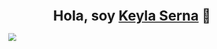 <div align="center">
<h1 align="center">Hola, soy <a href="https://www.linkedin.com/in/keyla-elyneth/">Keyla Serna</a> 👋</h1>
</div>
<img src="https://i.imgur.com/weNbhGZ.png">
<!--
**KeylaSernaB/KeylaSernaB** is a ✨ _special_ ✨ repository because its `README.md` (this file) appears on your GitHub profile.

Here are some ideas to get you started:

- 🔭 I’m currently working on ...
- 🌱 I’m currently learning ...
- 👯 I’m looking to collaborate on ...
- 🤔 I’m looking for help with ...
- 💬 Ask me about ...
- 📫 How to reach me: ...
- 😄 Pronouns: ...
- ⚡ Fun fact: ...
-->






https://www.canva.com/design/DAGFVgFqHB8/UydjzMYvfl4VuGUxaZvMSQ/view?utm_content=DAGFVgFqHB8&utm_campaign=designshare&utm_medium=link&utm_source=editor
